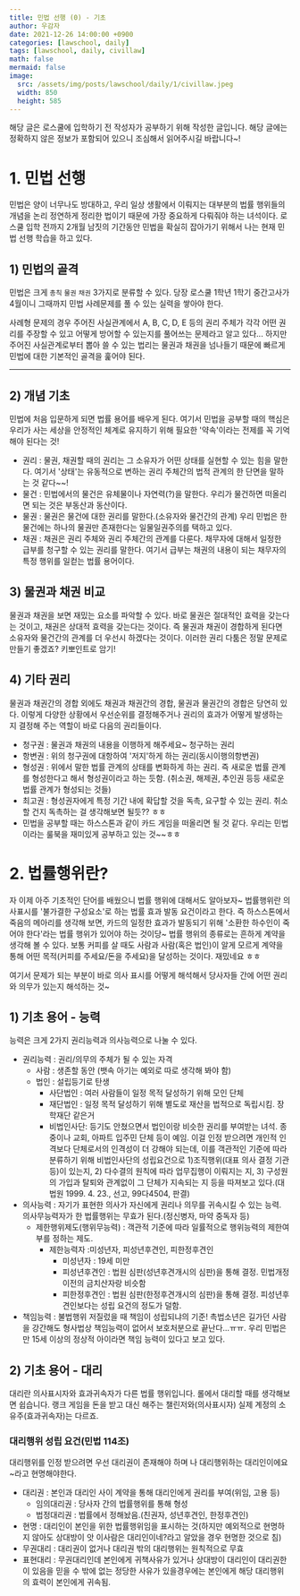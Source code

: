 ```yaml
---
title: 민법 선행 (0) - 기초
author: 우감자
date: 2021-12-26 14:00:00 +0900
categories: [lawschool, daily]
tags: [lawschool, daily, civillaw]
math: false
mermaid: false
image:
  src: /assets/img/posts/lawschool/daily/1/civillaw.jpeg
  width: 850
  height: 585
---
```


해당 글은 로스쿨에 입학하기 전 작성자가 공부하기 위해 작성한 글입니다. 해당 글에는 정확하지 않은 정보가 포함되어 있으니 조심해서 읽어주시길 바랍니다~!

# 1. 민법 선행

민법은 양이 너무나도 방대하고, 우리 일상 생활에서 이뤄지는 대부분의 법률 행위들의 개념을 논리 정연하게 정리한 법이기 때문에 가장 중요하게 다뤄줘야 하는 녀석이다.
로스쿨 입학 전까지 2개월 남짓의 기간동안 민법을 확실히 잡아가기 위해서 나는 현재 민법 선행 학습을 하고 있다.

## 1) 민법의 골격

민법은 크게 `총칙` `물권` `채권` 3가지로 분류할 수 있다. 당장 로스쿨 1학년 1학기 중간고사가 4월이니 그때까지 민법 사례문제를 풀 수 있는 실력을 쌓아야 한다.

사례형 문제의 경우 주어진 사실관계에서 A, B, C, D, E 등의 권리 주체가 각각 어떤 권리를 주장할 수 있고 어떻게 방어할 수 있는지를 풀어쓰는 문제라고 알고 있다... 하지만 주어진 사실관계로부터 뽑아 쓸 수 있는 법리는 물권과 채권을 넘나들기 때문에 빠르게 민법에 대한 기본적인 골격을 훑어야 된다.

---

## 2) 개념 기초

민법에 처음 입문하게 되면 법률 용어를 배우게 된다. 여기서 민법을 공부할 때의 핵심은 우리가 사는 세상을 안정적인 체계로 유지하기 위해 필요한 '약속'이라는 전제를 꼭 기억해야 된다는 것!

- 권리 : 물권, 채권할 때의 권리는 그 소유자가 어떤 상태를 실현할 수 있는 힘을 말한다. 여기서 '상태'는 유동적으로 변하는 권리 주체간의 법적 관계의 한 단면을 말하는 것 같다~~!
- 물건 : 민법에서의 물건은 유체물이나 자연력(?)을 말한다. 우리가 물건하면 떠올리면 되는 것은 부동산과 동산이다.
- 물권 : 물권은 물건에 대한 권리를 말한다.(소유자와 물건간의 관계) 우리 민법은 한 물건에는 하나의 물권만 존재한다는 일물일권주의를 택하고 있다.
- 채권 : 채권은 권리 주체와 권리 주체간의 관계를 다룬다. 채무자에 대해서 일정한 급부를 청구할 수 있는 권리를 말한다. 여기서 급부는 채권의 내용이 되는 채무자의 특정 행위를 일컫는 법률 용어이다.

## 3) 물권과 채권 비교

물권과 채권을 보면 재밌는 요소를 파악할 수 있다. 바로 물권은 절대적인 효력을 갖는다는 것이고, 채권은 상대적 효력을 갖는다는 것이다. 즉 물권과 채권이 경합하게 된다면 소유자와 물건간의 관계를 더 우선시 하겠다는 것이다. 이러한 권리 다툼은 정말 문제로 만들기 좋겠죠? 키뽀인트로 암기!

## 4) 기타 권리

물권과 채권간의 경합 외에도 채권과 채권간의 경합, 물권과 물권간의 경합은 당연히 있다. 이렇게 다양한 상황에서 우선순위를 결정해주거나 권리의 효과가 어떻게 발생하는 지 결정해 주는 역할이 바로 다음의 권리들이다.

- 청구권 : 물권과 채권의 내용을 이행하게 해주세요~ 청구하는 권리
- 항변권 : 위의 청구권에 대항하여 '저지'하게 하는 권리(동시이행의항변권)
- 형성권 : 위에서 말한 법률 관계의 상태를 변화하게 하는 권리. 즉 새로운 법률 관계를 형성한다고 해서 형성권이라고 하는 듯함. (취소권, 해제권, 추인권 등등 새로운 법률 관계가 형성되는 것들)
- 최고권 : 형성권자에게 특정 기간 내에 확답할 것을 독촉, 요구할 수 있는 권리. 취소할 건지 독촉하는 걸 생각해보면 될듯?? ㅎㅎ
- 민법을 공부할 때는 하스스톤과 같이 카드 게임을 떠올리면 될 것 같다. 우리는 민법이라는 룰북을 재미있게 공부하고 있는 것~~ㅎㅎ

# 2. 법률행위란?

자 이제 아주 기초적인 단어를 배웠으니 법률 행위에 대해서도 알아보자~
법률행위란 의사표시를 '불가결한 구성요소'로 하는 법률 효과 발동 요건이라고 한다. 즉 하스스톤에서 죽음의 메아리를 생각해 보면, 카드의 일정한 효과가 발동되기 위해 '소환한 하수인이 죽어야 한다'라는 법률 행위가 있어야 하는 것이당~
법률 행위의 종류로는 흔하게 계약을 생각해 볼 수 있다. 보통 커피를 살 때도 사람과 사람(혹은 법인)이 알게 모르게 계약을 통해 어떤 목적(커피를 주세요/돈을 주세요)을 달성하는 것이다. 재밌네요 ㅎㅎ

여기서 문제가 되는 부분이 바로 의사 표시를 어떻게 해석해서 당사자들 간에 어떤 권리와 의무가 있는지 해석하는 것~

## 1) 기초 용어 - 능력

능력은 크게 2가지 권리능력과 의사능력으로 나눌 수 있다.

- 권리능력 : 권리/의무의 주체가 될 수 있는 자격
  - 사람 : 생존할 동안 (뱃속 아기는 예외로 따로 생각해 봐야 함)
  - 법인 : 설립등기로 탄생
    - 사단법인 : 여러 사람들이 일정 목적 달성하기 위해 모인 단체
    - 재단법인 : 일정 목적 달성하기 위해 별도로 재산을 법적으로 독립시킴. 장학재단 같은거
    - 비법인사단: 등기도 안쳤으면서 법인이랑 비슷한 권리를 부여받는 녀석. 종중이나 교회, 아파트 입주민 단체 등이 예임. 이걸 인정 받으려면 개인적 인격보다 단체로서의 인격성이 더 강해야 되는데, 이를 객관적인 기준에 따라 분류하기 위해 비법인사단의 성립요건으로 1)조직행위(대표 의사 결정 기관 등)이 있는지, 2) 다수결의 원칙에 따라 업무집행이 이뤄지는 지, 3) 구성원의 가입과 탈퇴와 관계없이 그 단체가 지속되는 지 등을 따져보고 있다.(대법원 1999. 4. 23., 선고, 99다4504, 판결)
- 의사능력 : 자기가 표현한 의사가 자신에게 권리나 의무를 귀속시킬 수 있는 능력. 의사무능력자가 한 법률행위는 무효가 된다.(정신병자, 마약 중독자 등)
  - 제한행위제도(행위무능력) : 객관적 기준에 따라 일률적으로 행위능력의 제한여부를 정하는 제도.
    - 제한능력자 :미성년자, 피성년후견인, 피한정후견인
      - 미성년자 : 19세 미만
      - 피성년후견인 : 법원 심판(성년후견개시의 심판)을 통해 결정. 민법개정 이전의 금치산자랑 비슷함
      - 피한정후견인 : 법원 심판(한정후견개시의 심판)을 통해 결정. 피성년후견인보다는 성립 요건의 정도가 덜함.
- 책임능력 : 불법행위 저질렀을 때 책임이 성립되냐의 기준! 촉법소년은 길가던 사람을 강간해도 형사법상 책임능력이 없어서 보호처분으로 끝난다...ㅠㅠ. 우리 민법은 만 15세 이상의 정상적 아이라면 책임 능력이 있다고 보고 있다.

## 2) 기초 용어 - 대리

대리란 의사표시자와 효과귀속자가 다른 법률 행위입니다. 롤에서 대리할 때를 생각해보면 쉽습니다. 랭크 게임을 돈을 받고 대신 해주는 챌린저와(의사표시자) 실제 계정의 소유주(효과귀속자)는 다르죠.

### 대리행위 성립 요건(민법 114조)

대리행위를 인정 받으려면 우선 대리권이 존재해야 하며 나 대리행위하는 대리인이에요~라고 현명해야한다.

- 대리권 : 본인과 대리인 사이 계약을 통해 대리인에게 권리를 부여(위임, 고용 등)
  - 임의대리권 : 당사자 간의 법률행위를 통해 형성
  - 법정대리권 : 법률에서 정해놨음.(친권자, 성년후견인, 한정후견인)
- 현명 : 대리인이 본인을 위한 법률행위임을 표시하는 것(하지만 예외적으로 현명하지 않아도 상대방이 앗 이사람은 대리인이네?라고 알았을 경우 현명한 것으로 침)
- 무권대리 : 대리권이 없거나 대리권 밖의 대리행위는 원칙적으로 무효
- 표현대리 : 무권대리인데 본인에게 귀책사유가 있거나 상대방이 대리인이 대리권한이 있음을 믿을 수 밖에 없는 정당한 사유가 있을경우에는 본인에게 해당 대리행위의 효력이 본인에게 귀속됨.
